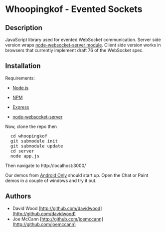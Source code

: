 Whoopingkof - Evented Sockets
====================

Description
---------------------
JavaScript library used for evented WebSocket communication.  Server side version wraps [node-websocket-server module](http://github.com/miksago/node-websocket-server).  Client side version works in browsers that currently implement draft 76 of the WebSocket spec.

Installation
---------------------

Requirements:
* [Node.js](http://github.com/ry/node)

* [NPM](http://github.com/isaacs/npm)

* [Express](http://github.com/visionmedia/express)

* [node-websocket-server](http://github.com/miksago/node-websocket-server)

Now, clone the repo then
<pre>
  cd whoopingkof
  git submodule init
  git submodule update
  cd server
  node app.js
</pre>

Then navigate to http://localhost:3000/

Our demos from [Android Only](http://swdc-central.com/androidonly/) should start up.  Open the Chat or Paint demos in a couple of windows and try it out.

Authors
---------------------
- David Wood [http://github.com/davidwood](http://github.com/davidwood)
- Joe McCann [http://github.com/joemccann](http://github.com/joemccann)